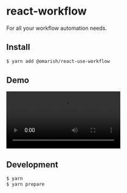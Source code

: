 # react-workflow

For all your workflow automation needs.

## Install

```sh
$ yarn add @omarish/react-use-workflow
```

## Demo

<div class="video-container">
  <video controls  autoplay="true">
    <source src="https://omarish-assets.s3.us-east-1.amazonaws.com/images/2020-10-28/react-workflow-demo.webm"
        type="video/webm" />
    <source src="https://omarish-assets.s3.us-east-1.amazonaws.com/images/2020-10-28/react-workflow-demo.mp4" type="video/mp4" />
    Sorry, your browser doesn't support embedded videos.
  </video>
</div>

## Development

```sh
$ yarn
$ yarn prepare
```
